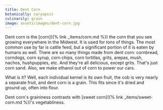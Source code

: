 ```yaml
---
title: Dent Corn
botanically: caryopsis
culinarily: grain
image: assets/images/dent-corn.jpg
---
```

Dent corn is the [corn]({% link _items/corn.md %}) the corn that you see growing everywhere in the Midwest. It is used for *tons* of things. The most common use by far is cattle feed, but a significant portion of it is eaten by humans as well. There are so many things made from dent corn: cornbread, corndogs, corn syrup, corn chips, corn tortillas, grits, arepas, mush, nachos, hushpuppies, etc. And they're all delicious, except grits. That's just corn sand. Also, we make ethanol out of corn to power our cars.

What is it? Well, each individual kernel is its own fruit, the cob is very nearly a separate fruit, and dent corn is a grain. This fits since it's dried and ground up, often into flour.

Dent corn's graininess contrasts with [sweet corn]({% link _items/sweet-corn.md %})'s vegetabliness.